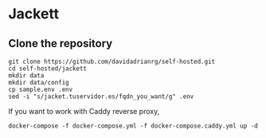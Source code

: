 # Jackett

## Clone the repository

```
git clone https://github.com/davidadrianrg/self-hosted.git
cd self-hosted/jackett
mkdir data 
mkdir data/config
cp sample.env .env
sed -i "s/jacket.tuservidor.es/fqdn_you_want/g" .env
```

If you want to work with Caddy reverse proxy,

```
docker-compose -f docker-compose.yml -f docker-compose.caddy.yml up -d
```